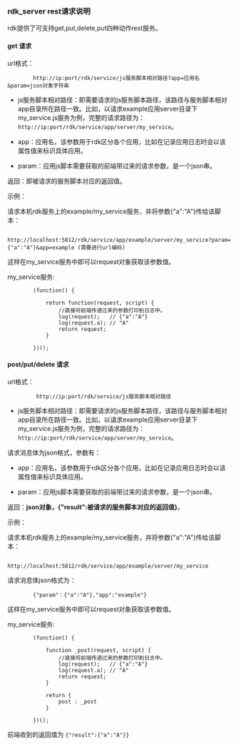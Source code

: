 ### rdk_server rest请求说明

rdk提供了可支持get,put,delete,put四种动作rest服务。

#### get 请求
url格式：

        	http://ip:port/rdk/service/js服务脚本相对路径?app=应用名&param=json对象字符串

- js服务脚本相对路径：即需要请求的js服务脚本路径，该路径与服务脚本相对app目录所在路径一致。比如，以请求example应用server目录下my_service.js服务为例，完整的请求路径为：`http://ip:port/rdk/service/app/server/my_service`。

- app：应用名，该参数用于rdk区分各个应用，比如在记录应用日志时会以该属性值来标识具体应用。

- param：应用js脚本需要获取的前端带过来的请求参数，是一个json串。

返回：即被请求的服务脚本对应的返回值。

示例：

请求本机rdk服务上的example/my_service服务，并将参数{"a":"A"}传给该脚本：

   			http://localhost:5812/rdk/service/app/example/server/my_service?param={"a":"A"}&app=example (需要进行url编码)

这样在my_service服务中即可以request对象获取该参数值。

my_service服务:

			(function() {
			
			    return function(request, script) {
					//直接将前端传递过来的参数打印到日志中。
					log(request);   // {"a":"A"}
					log(request.a); // "A"
					return request;
			    }
			
			})();

#### post/put/delete 请求
url格式：

        	 http://ip:port/rdk/service/js服务脚本相对路径

- js服务脚本相对路径：即需要请求的js服务脚本路径，该路径与服务脚本相对app目录所在路径一致。比如，以请求example应用server目录下my_service.js服务为例，完整的请求路径为：`http://ip:port/rdk/service/app/server/my_service`。

请求消息体为json格式，参数有：

- app：应用名，该参数用于rdk区分各个应用，比如在记录应用日志时会以该属性值来标识具体应用。

- param：应用js脚本需要获取的前端带过来的请求参数，是一个json串。

返回：**json对象，{"result":被请求的服务脚本对应的返回值}**。

示例：

请求本机rdk服务上的example/my_service服务，并将参数{"a":"A"}传给该脚本：

   			http://localhost:5812/rdk/service/app/example/server/my_service

请求消息体json格式为：

   			{"param"：{"a":"A"},"app":"example"}

这样在my_service服务中即可以request对象获取该参数值。

my_service服务:

			(function() {
			
			    function _post(request, script) {
					//直接将前端传递过来的参数打印到日志中。
					log(request);   // {"a":"A"}
					log(request.a); // "A"
					return request;
			    }

			    return {
			    	post : _post
			    }
			
			})();

前端收到的返回值为 `{"result":{"a":"A"}}`	
